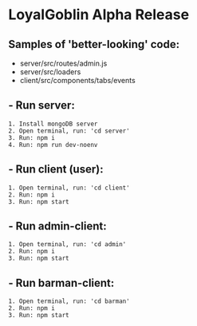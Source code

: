 # **LoyalGoblin Alpha Release**

## Samples of 'better-looking' code:

- server/src/routes/admin.js
- server/src/loaders
- client/src/components/tabs/events

## - Run server: 
    1. Install mongoDB server
    2. Open terminal, run: 'cd server'
    3. Run: npm i
    4. Run: npm run dev-noenv
## - Run client (user): 
    1. Open terminal, run: 'cd client'
    2. Run: npm i
    3. Run: npm start
## - Run admin-client:
    1. Open terminal, run: 'cd admin'
    2. Run: npm i
    3. Run: npm start
## - Run barman-client:
    1. Open terminal, run: 'cd barman'
    2. Run: npm i
    3. Run: npm start